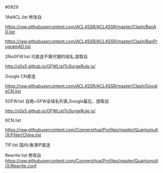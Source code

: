 #0829 

1AdACL.list
修改自

https://raw.githubusercontent.com/ACL4SSR/ACL4SSR/master/Clash/BanAD.list

https://raw.githubusercontent.com/ACL4SSR/ACL4SSR/master/Clash/BanProgramAD.list

2NoGFW.list
可直连不需代理的域名,提取自

http://s5s5.github.io/GFWListToSurgeRule.js/

Google CN直连

https://raw.githubusercontent.com/ACL4SSR/ACL4SSR/master/Clash/GoogleCN.list

5GFW.list 
自用+GFW全域名列表,Google最后，提取自

http://s5s5.github.io/GFWListToSurgeRule.js/

6CN.list 

https://raw.githubusercontent.com/ConnersHua/Profiles/master/Quantumult/X/Filter/China.list

7IP.list 国内/香港IP直连

Rewrite.list 修改自
https://raw.githubusercontent.com/ConnersHua/Profiles/master/Quantumult/X/Rewrite.conf
